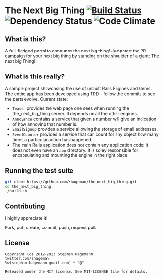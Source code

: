 # The Next Big Thing [![Build Status](https://secure.travis-ci.org/shageman/the_next_big_thing.png)](https://secure.travis-ci.org/shageman/the_next_big_thing) [![Dependency Status](https://gemnasium.com/shageman/the_next_big_thing.png)](https://gemnasium.com/shageman/the_next_big_thing) [![Code Climate](https://codeclimate.com/github/shageman/the_next_big_thing.png)](https://codeclimate.com/github/shageman/the_next_big_thing)

## What is this?

A full-fledged portal to announce the next big thing! Jumpstart the PR campaign for your next big thing by standing on the shoulder of a giant: The next big Thing!!

## What is this really?

A sample project showcasing the use of unbuilt Rails Engines and Gems. The entire app has been developed using TDD - follow the commits to see the parts evolve. Current state:

*   `Teaser` provides the web page one sees when running the the_next_big_thing server. It depends on all the other engines.
*   `Annoyance` contains a service that given a number will give an indication of how annoying that number is.
*   `EmailSignup` provides a service allowing the storage of email addresses.
*   `EventCounter` provides a service that can count for any object how many times a particular action has happened.
*   The main Rails application does not contain any application code: it does not even have an `app` directory. It is soley responsible for encapsulating and mounting the engine in the right place.

## Running the test suite
```bash
git clone https://github.com/shageman/the_next_big_thing.git
cd the_next_big_thing
./build.sh
```

## Contributing

I highly appreciate it!

Fork, pull, create, commit, push, request pull.

## License

    Copyright (c) 2012-2013 Stephan Hagemann
    twitter.com/shageman
    %w(stephan.hagemann gmail.com) * "@"

    Released under the MIT license. See MIT-LICENSE file for details.
